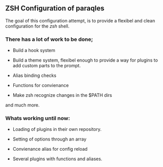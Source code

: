 ## ZSH Configuration of paraqles ##

The goal of this configuration attempt, is to provide a flexibel and clean
configuration for the _zsh_ shell.

### There has a lot of work to be done; ###

- Build a hook system

- Build a theme system, flexibel enough to provide a way for plugins to add
  custom parts to the prompt.

- Alias binding checks

- Functions for convienance

- Make zsh recognize changes in the $PATH dirs

and much more.

### Whats working until now: ###

- Loading of plugins in their own repository.

- Setting of options through an array

- Convienance alias for config reload

- Several plugins with functions and aliases.
